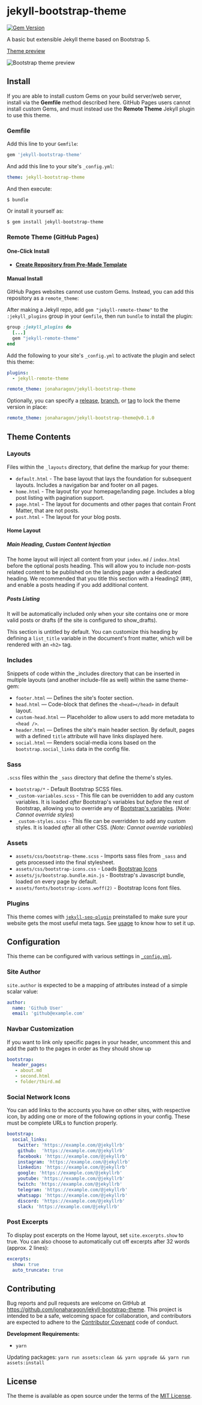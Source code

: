 # jekyll-bootstrap-theme

[![Gem Version](https://badge.fury.io/rb/jekyll-bootstrap-theme.svg)](https://badge.fury.io/rb/jekyll-bootstrap-theme)

A basic but extensible Jekyll theme based on Bootstrap 5.

[Theme preview](https://personal.nativvstudios.com) 

![Bootstrap theme preview](/screenshot.png)

## Install

If you are able to install custom Gems on your build server/web server, install via the **Gemfile** method described here. GitHub Pages users cannot install custom Gems, and must instead use the **Remote Theme** Jekyll plugin to use this theme.

### Gemfile

Add this line to your `Gemfile`:

```ruby
gem 'jekyll-bootstrap-theme'
```

And add this line to your site's `_config.yml`:

```yaml
theme: jekyll-bootstrap-theme
```

And then execute:

    $ bundle

Or install it yourself as:

    $ gem install jekyll-bootstrap-theme

### Remote Theme (GitHub Pages)

#### One-Click Install

- **[Create Repository from Pre-Made Template](https://github.com/jonaharagon/jekyll-bootstrap-template/generate)**

#### Manual Install

GitHub Pages websites cannot use custom Gems. Instead, you can add this repository as a `remote_theme`:

After making a Jekyll repo, add `gem "jekyll-remote-theme"` to the `:jekyll_plugins` group in your `Gemfile`, then run `bundle` to install the plugin:

```ruby
group :jekyll_plugins do
  [...]
  gem "jekyll-remote-theme"
end
```

Add the following to your site's `_config.yml` to activate the plugin and select this theme:

```yaml
plugins:
  - jekyll-remote-theme

remote_theme: jonaharagon/jekyll-bootstrap-theme
```

Optionally, you can specify a [release](https://github.com/jonaharagon/jekyll-bootstrap-theme/releases), [branch](https://github.com/jonaharagon/jekyll-bootstrap-theme/branches), or [tag](https://github.com/jonaharagon/jekyll-bootstrap-theme/tags) to lock the theme version in place:

```yaml
remote_theme: jonaharagon/jekyll-bootstrap-theme@v0.1.0
```

## Theme Contents

### Layouts

Files within the `_layouts` directory, that define the markup for your theme:

 - `default.html` - The base layout that lays the foundation for subsequent layouts. Includes a navigation bar and footer on all pages.
 - `home.html` - The layout for your homepage/landing page. Includes a blog post listing with pagination support.
 - `page.html` - The layout for documents and other pages that contain Front Matter, that are not posts.
 - `post.html` - The layout for your blog posts.

#### Home Layout

##### Main Heading, Custom Content Injection

The home layout will inject all content from your `index.md` / `index.html` before the optional posts heading. This will allow you to include non-posts related content to be published on the landing page under a dedicated heading. We recommended that you title this section with a Heading2 (##), and enable a posts heading if you add additional content.

##### Posts Listing

It will be automatically included only when your site contains one or more valid posts or drafts (if the site is configured to show_drafts).

This section is untitled by default. You can customize this heading by defining a `list_title` variable in the document's front matter, which will be rendered with an `<h2>` tag.

### Includes

Snippets of code within the _includes directory that can be inserted in multiple layouts (and another include-file as well) within the same theme-gem:

 - `footer.html` — Defines the site's footer section.
 - `head.html` — Code-block that defines the `<head></head>` in default layout.
 - `custom-head.html` — Placeholder to allow users to add more metadata to `<head />`.
 - `header.html` — Defines the site's main header section. By default, pages with a defined `title` attribute will have links displayed here.
 - `social.html` — Renders social-media icons based on the `bootstrap.social_links` data in the config file.

### Sass

`.scss` files within the `_sass` directory that define the theme's styles.

 - `bootstrap/*` - Default Bootstrap SCSS files.
 - `_custom-variables.scss` - This file can be overridden to add any custom variables. It is loaded *after* Bootstrap's variables but *before* the rest of Bootstrap, allowing you to override any of [Bootstrap's variables](https://github.com/twbs/bootstrap/blob/main/scss/_variables.scss). (*Note: Cannot override styles*)
 - `_custom-styles.scss` - This file can be overridden to add any custom styles. It is loaded *after* all other CSS. (*Note: Cannot override variables*)

### Assets

 - `assets/css/bootstrap-theme.scss` - Imports sass files from `_sass` and gets processed into the final stylesheet.
 - `assets/css/bootstrap-icons.css` - Loads [Bootstrap Icons](https://icons.getbootstrap.com)
 - `assets/js/bootstrap.bundle.min.js` - Bootstrap's Javascript bundle, loaded on every page by default.
 - `assets/fonts/bootstrap-icons.woff(2)` - Bootstrap Icons font files.

### Plugins

This theme comes with [`jekyll-seo-plugin`](https://github.com/jekyll/jekyll-seo-tag) preinstalled to make sure your website gets the most useful meta tags. See [usage](https://github.com/jekyll/jekyll-seo-tag#usage) to know how to set it up.

## Configuration

This theme can be configured with various settings in [`_config.yml`](/_config.yml).

### Site Author

`site.author` is expected to be a mapping of attributes instead of a simple scalar value:

```yaml
author:
  name: 'Github User'
  email: 'github@example.com'
```

### Navbar Customization

If you want to link only specific pages in your header, uncomment this and add the path to the pages in order as they should show up

```yaml
bootstrap:
  header_pages:
   - about.md
   - second.html
   - folder/third.md
```

### Social Network Icons

You can add links to the accounts you have on other sites, with respective icon, by adding one or more of the following options in your config. These must be complete URLs to function properly.

```yaml
bootstrap:
  social_links:
    twitter: 'https://example.com/@jekyllrb'
    github:  'https://example.com/@jekyllrb'
    facebook: 'https://example.com/@jekyllrb'
    instagram: 'https://example.com/@jekyllrb'
    linkedin: 'https://example.com/@jekyllrb'
    google: 'https://example.com/@jekyllrb'
    youtube: 'https://example.com/@jekyllrb'
    twitch: 'https://example.com/@jekyllrb'
    telegram: 'https://example.com/@jekyllrb'
    whatsapp: 'https://example.com/@jekyllrb'
    discord: 'https://example.com/@jekyllrb'
    slack: 'https://example.com/@jekyllrb'
```

### Post Excerpts

To display post excerpts on the Home layout, set `site.excerpts.show` to true. You can also choose to automatically cut off excerpts after 32 words (approx. 2 lines):

```yaml
excerpts:
  show: true
  auto_truncate: true
```

## Contributing

Bug reports and pull requests are welcome on GitHub at https://github.com/jonaharagon/jekyll-bootstrap-theme. This project is intended to be a safe, welcoming space for collaboration, and contributors are expected to adhere to the [Contributor Covenant](http://contributor-covenant.org) code of conduct.

**Development Requirements:**

- `yarn`

Updating packages: `yarn run assets:clean && yarn upgrade && yarn run assets:install`

## License

The theme is available as open source under the terms of the [MIT License](https://opensource.org/licenses/MIT).
